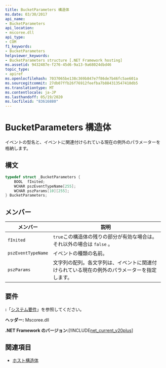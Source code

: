 ```yaml
---
title: BucketParameters 構造体
ms.date: 03/30/2017
api_name:
- BucketParameters
api_location:
- mscoree.dll
api_type:
- COM
f1_keywords:
- BucketParameters
helpviewer_keywords:
- BucketParameters structure [.NET Framework hosting]
ms.assetid: 9432487e-f276-45d6-9a13-9a68024dbd46
topic_type:
- apiref
ms.openlocfilehash: 7037065be138c369b847e7f86de7b46fc5ae601a
ms.sourcegitcommit: 27db07ffb26f76912feefba7b884313547410db5
ms.translationtype: MT
ms.contentlocale: ja-JP
ms.lasthandoff: 05/19/2020
ms.locfileid: "83616880"
---
```

# <a name="bucketparameters-structure"></a>BucketParameters 構造体
イベントの型名と、イベントに関連付けられている現在の例外のパラメーターを格納します。  
  
## <a name="syntax"></a>構文  
  
```cpp  
typedef struct _BucketParameters {  
    BOOL  fInited;
    WCHAR pszEventTypeName[255];
    WCHAR pszParams[10][255];
} BucketParameters;  
```  
  
## <a name="members"></a>メンバー  
  
|メンバー|説明|  
|------------|-----------------|  
|`fInited`|`true`この構造体の残りの部分が有効な場合は。それ以外の場合は `false` 。|  
|`pszEventTypeName`|イベントの種類の名前。|  
|`pszParams`|文字列の配列。各文字列は、イベントに関連付けられている現在の例外のパラメーターを指定します。|  
  
## <a name="requirements"></a>要件  
 **:**「[システム要件](../../get-started/system-requirements.md)」を参照してください。  
  
 **ヘッダー:** Mscoree.dll  
  
 **.NET Framework のバージョン:**[!INCLUDE[net_current_v20plus](../../../../includes/net-current-v20plus-md.md)]  
  
## <a name="see-also"></a>関連項目

- [ホスト構造体](hosting-structures.md)
